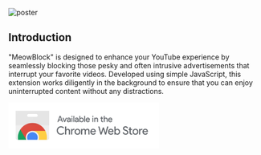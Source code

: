 ![poster](https://github.com/James000916/MeowBlock/assets/86011275/56022ff9-6e59-413a-bdfb-0d60c781bca6)

## Introduction

"MeowBlock" is designed to enhance your YouTube experience by seamlessly blocking those pesky and often intrusive advertisements that interrupt your favorite videos. Developed using simple JavaScript, this extension works diligently in the background to ensure that you can enjoy uninterrupted content without any distractions.

[![](https://raw.githubusercontent.com/James000916/MeowBlock/main/github_resources/Chrome%20Web%20Store%20badge.png?token=GHSAT0AAAAAACJ7GCGA5X43OEIIBCGVJ2T2ZKKB2AQ)](www.google.com)
